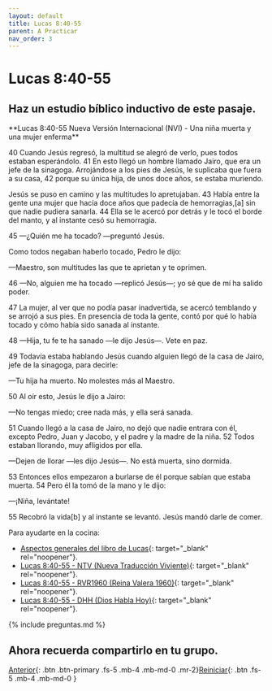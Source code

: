 ```yaml
---
layout: default
title: Lucas 8:40-55
parent: A Practicar
nav_order: 3
---
```


# Lucas 8:40-55

## Haz un estudio bíblico inductivo de este pasaje.

<div class="code-example" markdown="1">
**Lucas 8:40-55 Nueva Versión Internacional (NVI) - Una niña muerta y una mujer enferma**

40 Cuando Jesús regresó, la multitud se alegró de verlo, pues todos estaban esperándolo. 41 En esto llegó un hombre llamado Jairo, que era un jefe de la sinagoga. Arrojándose a los pies de Jesús, le suplicaba que fuera a su casa, 42 porque su única hija, de unos doce años, se estaba muriendo.

Jesús se puso en camino y las multitudes lo apretujaban. 43 Había entre la gente una mujer que hacía doce años que padecía de hemorragias,[a] sin que nadie pudiera sanarla. 44 Ella se le acercó por detrás y le tocó el borde del manto, y al instante cesó su hemorragia.

45 —¿Quién me ha tocado? —preguntó Jesús.

Como todos negaban haberlo tocado, Pedro le dijo:

—Maestro, son multitudes las que te aprietan y te oprimen.

46 —No, alguien me ha tocado —replicó Jesús—; yo sé que de mí ha salido poder.

47 La mujer, al ver que no podía pasar inadvertida, se acercó temblando y se arrojó a sus pies. En presencia de toda la gente, contó por qué lo había tocado y cómo había sido sanada al instante.

48 —Hija, tu fe te ha sanado —le dijo Jesús—. Vete en paz.

49 Todavía estaba hablando Jesús cuando alguien llegó de la casa de Jairo, jefe de la sinagoga, para decirle:

—Tu hija ha muerto. No molestes más al Maestro.

50 Al oír esto, Jesús le dijo a Jairo:

—No tengas miedo; cree nada más, y ella será sanada.

51 Cuando llegó a la casa de Jairo, no dejó que nadie entrara con él, excepto Pedro, Juan y Jacobo, y el padre y la madre de la niña. 52 Todos estaban llorando, muy afligidos por ella.

—Dejen de llorar —les dijo Jesús—. No está muerta, sino dormida.

53 Entonces ellos empezaron a burlarse de él porque sabían que estaba muerta. 54 Pero él la tomó de la mano y le dijo:

—¡Niña, levántate!

55 Recobró la vida[b] y al instante se levantó. Jesús mandó darle de comer.
</div>

Para ayudarte en la cocina:

- [Aspectos generales del libro de Lucas](https://sites.google.com/a/indubiblia.org/estudio-inductivo-de-la-biblia/lectura-de-lc){: target="_blank" rel="noopener"}.
- [Lucas 8:40-55 - NTV (Nueva Traducción Viviente)](https://www.biblegateway.com/passage/?search=Lucas+8%3A40-55&version=NTV){: target="_blank" rel="noopener"}.
- [Lucas 8:40-55 - RVR1960 (Reina Valera 1960)](https://www.biblegateway.com/passage/?search=Lucas+8%3A40-55&version=RVR1960){: target="_blank" rel="noopener"}.
- [Lucas 8:40-55 - DHH (Dios Habla Hoy)](https://www.biblegateway.com/passage/?search=Lucas+8%3A40-55&version=DHH){: target="_blank" rel="noopener"}.

{% include preguntas.md %}

## Ahora recuerda compartirlo en tu grupo.

[Anterior]({{site.url}}/docs/practica/lucas-8-22-25/){: .btn .btn-primary .fs-5 .mb-4 .mb-md-0 .mr-2}[Reiniciar]({{site.url}}){: .btn .fs-5 .mb-4 .mb-md-0 }